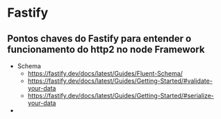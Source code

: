# Fastify




## Pontos chaves do Fastify para entender o funcionamento do http2 no node Framework

- Schema
  - https://fastify.dev/docs/latest/Guides/Fluent-Schema/
  - https://fastify.dev/docs/latest/Guides/Getting-Started/#validate-your-data
  - https://fastify.dev/docs/latest/Guides/Getting-Started/#serialize-your-data
-

